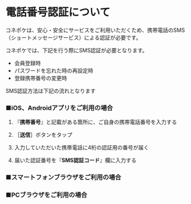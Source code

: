 # 電話番号認証について

コネポケは、安心・安全にサービスをご利用いただくため、携帯電話のSMS（ショートメッセージサービス）による認証が必要です。

コネポケでは、下記を行う際にSMS認証が必要となります。

- 会員登録時  
- パスワードを忘れた時の再設定時  
- 登録携帯番号の変更時

SMS認証方法は下記の流れとなります

### ■iOS、Androidアプリをご利用の場合

1. 『**携帯番号**』と記載がある箇所に、ご自身の携帯電話番号を入力する

1. ［**送信**］ボタンをタップ

1. 入力していただいた携帯電話に4桁の認証用の番号が届く

1. 届いた認証番号を『**SMS認証コード**』欄に入力する

### ■スマートフォンブラウザをご利用の場合

### ■PCブラウザをご利用の場合